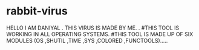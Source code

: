 # rabbit-virus
HELLO I AM DANIYAL . THIS VIRUS  IS MADE  BY ME.  . #THIS TOOL IS WORKING IN ALL  OPERATING SYSTEMS. #THIS TOOL IS MADE UP OF SIX MODULES (OS ,SHUTIL ,TIME ,SYS ,COLORED ,FUNCTOOLS)..... 
